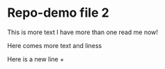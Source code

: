 # Repo-demo file 2
This is more
text
I have more than one read me now!

Here comes more text and liness

Here is a new line
+

